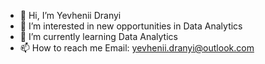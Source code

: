 - 👋 Hi, I’m Yevhenii Dranyi
- 👀 I’m interested in new opportunities in Data Analytics
- 🌱 I’m currently learning Data Analytics 
- 📫 How to reach me Email: yevhenii.dranyi@outlook.com


<!---
Yevhenii-Dranyi/Yevhenii-Dranyi is a ✨ special ✨ repository because its `README.md` (this file) appears on your GitHub profile.
You can click the Preview link to take a look at your changes.
--->

